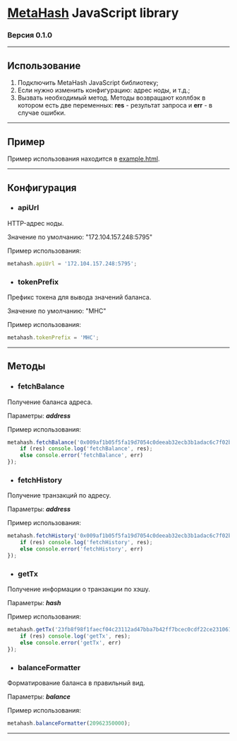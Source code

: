 # [MetaHash](https://metahash.org/) JavaScript library
### Версия 0.1.0

------------

## Использование
1. Подключить MetaHash JavaScript библиотеку;
2. Если нужно изменить конфигурацию: адрес ноды, и т.д.;
3. Вызвать необходимый метод. Методы возвращают коллбэк в котором есть две переменных: **res** - результат запроса и **err** - в случае ошибки.

------------

## Пример
Пример использования находится в [example.html](example.html).

------------

## Конфигурация

- ### apiUrl
HTTP-адрес ноды.

Значение по умолчанию: "172.104.157.248:5795"

Пример использования:
```js
metahash.apiUrl = '172.104.157.248:5795';
```

- ### tokenPrefix
Префикс токена для вывода значений баланса.

Значение по умолчанию: "MHC"

Пример использования:
```js
metahash.tokenPrefix = 'MHC';
```

------------

## Методы

- ### fetchBalance
Получение баланса адреса.

Параметры:
***address***

Пример использования:
```js
metahash.fetchBalance('0x009af1b05f5fa19d7054c0deeab32ecb3b1adac6c7f02b2c0b', (res, err) => {
	if (res) console.log('fetchBalance', res);
	else console.error('fetchBalance', err)
});
```

- ### fetchHistory
Получение транзакций по адресу.

Параметры:
***address***

Пример использования:
```js
metahash.fetchHistory('0x009af1b05f5fa19d7054c0deeab32ecb3b1adac6c7f02b2c0b', (res, err) => {
	if (res) console.log('fetchHistory', res);
	else console.error('fetchHistory', err)
});
```

- ### getTx
Получение информации о транзакции по хэшу.

Параметры:
***hash***

Пример использования:
```js
metahash.getTx('23fb8f98f1faecf04c23112ad47bba7b42ff7bcec0cdf22ce231061d02e9ad2c', (res, err) => {
	if (res) console.log('getTx', res);
	else console.error('getTx', err)
});
```

- ### balanceFormatter
Форматирование баланса в правильный вид.

Параметры:
***balance***

Пример использования:
```js
metahash.balanceFormatter(20962350000);
```

------------